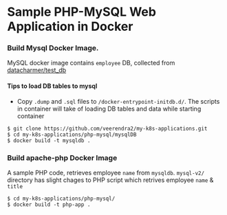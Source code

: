 # Sample PHP-MySQL Web Application in Docker
### Build Mysql Docker Image.
MySQL docker image contains `employee` DB, collected from [datacharmer/test_db](https://github.com/datacharmer/test_db)
#### Tips to load DB tables to mysql
* Copy `.dump` and `.sql` files to `/docker-entrypoint-initdb.d/`. The scripts in container will take of loading DB tables and data while starting container
```
$ git clone https://github.com/veerendra2/my-k8s-applications.git
$ cd my-k8s-applications/php-mysql/mysqlDB
$ docker build -t mysqldb .
```
### Build apache-php Docker Image
A sample PHP code, retrieves employee `name` from `mysqldb`. `mysql-v2/` directory has slight chages to PHP script which retrives employee `name` & `title`
 ```
$ cd my-k8s-applications/php-mysql/
$ docker build -t php-app .
 ```

